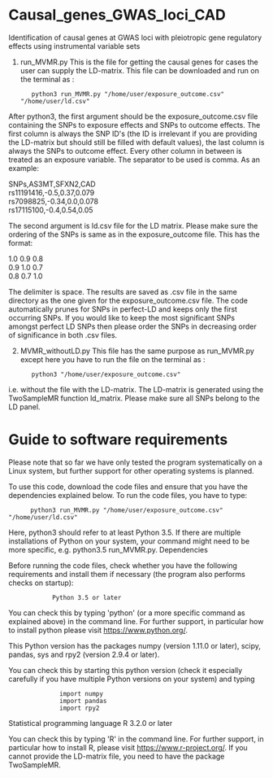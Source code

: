 # Causal_genes_GWAS_loci_CAD
  Identification of causal genes at GWAS loci with pleiotropic gene regulatory effects using instrumental variable sets
  

1. run_MVMR.py
  This is the file for getting the causal genes for cases the user can supply the LD-matrix. This file can be downloaded and run on the terminal as :
  
          python3 run_MVMR.py "/home/user/exposure_outcome.csv" "/home/user/ld.csv"
  
  
After python3, the first argument should be the exposure_outcome.csv file containing the SNPs to exposure effects and SNPs to outcome effects. The first column is always the SNP ID's (the ID is irrelevant if you are providing the LD-matrix but should still be filled with default values), the last column is always the SNPs to outcome effect. Every other column in between is treated as an exposure variable. The separator to be used is comma. As an example:



SNPs,AS3MT,SFXN2,CAD <br />
rs11191416,-0.5,0.37,0.079 <br />
rs7098825,-0.34,0.0,0.078 <br />
rs17115100,-0.4,0.54,0.05 




The second argument is ld.csv file for the LD matrix. Please make sure the ordering of the SNPs is same as in the exposure_outcome file. This has the format:


1.0 0.9 0.8 <br />
0.9 1.0 0.7 <br />
0.8 0.7 1.0 <br />



The delimiter is space. 
The results are saved as .csv file in the same directory as the one given for the exposure_outcome.csv file. 
The code automatically prunes for SNPs in perfect-LD and keeps only the first occurring SNPs. If you would like to keep the most significant SNPs amongst perfect LD SNPs then please order the SNPs in decreasing order of significance in both .csv files.


2. MVMR_withoutLD.py
This file has the same purpose as run_MVMR.py except here you have to run the file  on the terminal as : 


          python3 "/home/user/exposure_outcome.csv" 


i.e. without the file with the LD-matrix. The LD-matrix is generated using the TwoSampleMR function ld_matrix. Please make sure all SNPs belong to the LD panel.


# Guide to software requirements
Please note that so far we have only tested the program systematically on a Linux system, but further support for other operating systems is planned.

To use this code, download the code files and ensure that you have the dependencies explained below. To run the code files, you have to type:

          python3 run_MVMR.py "/home/user/exposure_outcome.csv" "/home/user/ld.csv"

Here, python3 should refer to at least Python 3.5. If there are multiple installations of Python on your system, your command might need to be more specific, e.g. python3.5 run_MVMR.py.
Dependencies

Before running the code files, check whether you have the following requirements and install them if necessary (the program also performs checks on startup):

                Python 3.5 or later

You can check this by typing 'python' (or a more specific command as explained above) in the command line. For further support, in particular how to install python please visit https://www.python.org/.


This Python version has the packages numpy (version 1.11.0 or later), scipy, pandas, sys and rpy2 (version 2.9.4 or later).

You can check this by starting this python version (check it especially carefully if you have multiple Python versions on your system) and typing
    
                  import numpy
                  import pandas 
                  import rpy2
 

Statistical programming language R 3.2.0 or later

You can check this by typing 'R' in the command line. For further support, in particular how to install R, please visit https://www.r-project.org/.
If you cannot provide the LD-matrix file, you need to have the package TwoSampleMR.
